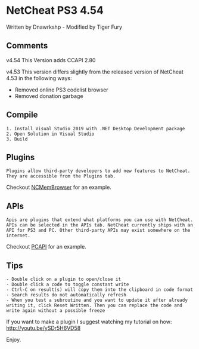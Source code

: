 # NetCheat PS3 4.54

Written by Dnawrkshp - Modified by Tiger Fury

## Comments
v4.54
This Version adds CCAPI 2.80


v4.53
This version differs slightly from the released version of NetCheat 4.53 in the following ways:

 - Removed online PS3 codelist browser
 - Removed donation garbage

## Compile

	1. Install Visual Studio 2019 with .NET Desktop Development package
	2. Open Solution in Visual Studio
	3. Build

## Plugins

	Plugins allow third-party developers to add new features to NetCheat. They are accessible from the Plugins tab.
	
Checkout [NCMemBrowser](./NCMemBrowser/Plugin.cs) for an example.

## APIs

	Apis are plugins that extend what platforms you can use with NetCheat. APIs can be selected in the APIs tab. NetCheat currently ships with an API for PS3 and PC. Other third-party APIs may exist somewhere on the internet.

Checkout [PCAPI](./PCAPI-NCAPI/API.cs) for an example.
	
## Tips

	- Double click on a plugin to open/close it
	- Double click a code to toggle constant write
	- Ctrl-C on result(s) will copy them into the clipboard in code format
	- Search results do not automatically refresh
	- When you test a subroutine and you want to update it after already writing it, click Reset Written. Then you can replace the code and write again without a possible freeze


If you want to make a plugin I suggest watching my tutorial on how:
	http://youtu.be/ySDr5H6VD58
	
Enjoy.
